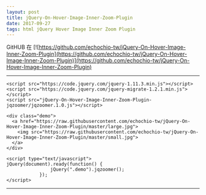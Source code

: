 ```yaml
---
layout: post
title: jQuery-On-Hover-Image-Inner-Zoom-Plugin
date: 2017-09-27
tags: html jQuery Hover Image Inner Zoom Plugin
---
```


GitHUB 在 
[![https://github.com/echochio-tw/jQuery-On-Hover-Image-Inner-Zoom-Plugin](https://github.com/echochio-tw/jQuery-On-Hover-Image-Inner-Zoom-Plugin)](https://github.com/echochio-tw/jQuery-On-Hover-Image-Inner-Zoom-Plugin)

----------
```
<script src="https://code.jquery.com/jquery-1.11.3.min.js"></script>
<script src="https://code.jquery.com/jquery-migrate-1.2.1.min.js"></script>
<script src="jQuery-On-Hover-Image-Inner-Zoom-Plugin-jqzoomer/jqzoomer.1.0.js"></script>

<div class="demo">
  <a href="https://raw.githubusercontent.com/echochio-tw/jQuery-On-Hover-Image-Inner-Zoom-Plugin/master/large.jpg">
    <img src="https://raw.githubusercontent.com/echochio-tw/jQuery-On-Hover-Image-Inner-Zoom-Plugin/master/small.jpg">
  </a>
</div>

<script type="text/javascript">
jQuery(document).ready(function() {
                jQuery(".demo").jqzoomer();
            });
</script>
```
----------
